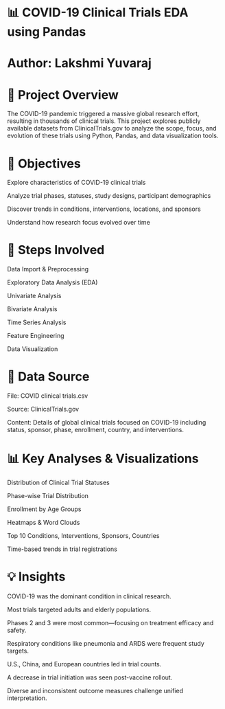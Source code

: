 # 📊 COVID-19 Clinical Trials EDA using Pandas

# Author: Lakshmi Yuvaraj

# 🧪 Project Overview

The COVID-19 pandemic triggered a massive global research effort, resulting in thousands of clinical trials. This project explores publicly available datasets from ClinicalTrials.gov to analyze the scope, focus, and evolution of these trials using Python, Pandas, and data visualization tools.

# 🎯 Objectives

Explore characteristics of COVID-19 clinical trials

Analyze trial phases, statuses, study designs, participant demographics

Discover trends in conditions, interventions, locations, and sponsors

Understand how research focus evolved over time

# 🔧 Steps Involved

Data Import & Preprocessing

Exploratory Data Analysis (EDA)

Univariate Analysis

Bivariate Analysis

Time Series Analysis

Feature Engineering

Data Visualization

# 📁 Data Source

File: COVID clinical trials.csv

Source: ClinicalTrials.gov

Content: Details of global clinical trials focused on COVID-19 including status, sponsor, phase, enrollment, country, and interventions.

# 📊 Key Analyses & Visualizations

Distribution of Clinical Trial Statuses

Phase-wise Trial Distribution

Enrollment by Age Groups

Heatmaps & Word Clouds

Top 10 Conditions, Interventions, Sponsors, Countries

Time-based trends in trial registrations

# 💡 Insights

COVID-19 was the dominant condition in clinical research.

Most trials targeted adults and elderly populations.

Phases 2 and 3 were most common—focusing on treatment efficacy and safety.

Respiratory conditions like pneumonia and ARDS were frequent study targets.

U.S., China, and European countries led in trial counts.

A decrease in trial initiation was seen post-vaccine rollout.

Diverse and inconsistent outcome measures challenge unified interpretation.



